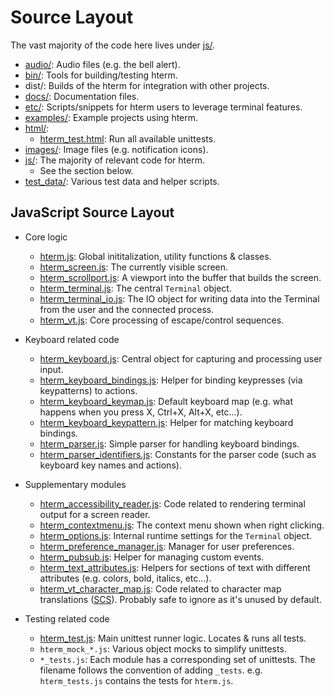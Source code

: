 # Source Layout

The vast majority of the code here lives under [js/].

* [audio/]: Audio files (e.g. the bell alert).
* [bin/]: Tools for building/testing hterm.
* dist/: Builds of the hterm for integration with other projects.
* [docs/]: Documentation files.
* [etc/]: Scripts/snippets for hterm users to leverage terminal features.
* [examples/]: Example projects using hterm.
* [html/]:
  * [hterm_test.html]: Run all available unittests.
* [images/]: Image files (e.g. notification icons).
* [js/]: The majority of relevant code for hterm.
  * See the section below.
* [test_data/]: Various test data and helper scripts.

## JavaScript Source Layout

* Core logic
  * [hterm.js]: Global inititalization, utility functions & classes.
  * [hterm_screen.js]: The currently visible screen.
  * [hterm_scrollport.js]: A viewport into the buffer that builds the screen.
  * [hterm_terminal.js]: The central `Terminal` object.
  * [hterm_terminal_io.js]: The IO object for writing data into the Terminal
    from the user and the connected process.
  * [hterm_vt.js]: Core processing of escape/control sequences.

* Keyboard related code
  * [hterm_keyboard.js]: Central object for capturing and processing user input.
  * [hterm_keyboard_bindings.js]: Helper for binding keypresses (via
    keypatterns) to actions.
  * [hterm_keyboard_keymap.js]: Default keyboard map (e.g. what happens when you
    press X, Ctrl+X, Alt+X, etc...).
  * [hterm_keyboard_keypattern.js]: Helper for matching keyboard bindings.
  * [hterm_parser.js]: Simple parser for handling keyboard bindings.
  * [hterm_parser_identifiers.js]: Constants for the parser code (such as
    keyboard key names and actions).

* Supplementary modules
  * [hterm_accessibility_reader.js]: Code related to rendering terminal output
    for a screen reader.
  * [hterm_contextmenu.js]: The context menu shown when right clicking.
  * [hterm_options.js]: Internal runtime settings for the `Terminal` object.
  * [hterm_preference_manager.js]: Manager for user preferences.
  * [hterm_pubsub.js]: Helper for managing custom events.
  * [hterm_text_attributes.js]: Helpers for sections of text with different
    attributes (e.g. colors, bold, italics, etc...).
  * [hterm_vt_character_map.js]: Code related to character map translations
    ([SCS]).  Probably safe to ignore as it's unused by default.

* Testing related code
  * [hterm_test.js]: Main unittest runner logic.  Locates & runs all tests.
  * `hterm_mock_*.js`: Various object mocks to simplify unittests.
  * `*_tests.js`: Each module has a corresponding set of unittests.  The
    filename follows the convention of adding `_tests`.  e.g. `hterm_tests.js`
    contains the tests for `hterm.js`.


[audio/]: ../../audio/
[bin/]: ../../bin/
[docs/]: ../../docs/
[etc/]: ../../etc/
[examples/]: ../../examples/
[html/]: ../../html/
[images/]: ../../images/
[js/]: ../../js/
[test_data/]: ../../test_data/

[hterm_test.html]: ../../html/hterm_test.html
[hterm.js]: ../../js/hterm.js
[hterm_accessibility_reader.js]: ../../js/hterm_accessibility_reader.js
[hterm_accessibility_reader_tests.js]: ../../js/hterm_accessibility_reader_tests.js
[hterm_contextmenu.js]: ../../js/hterm_contextmenu.js
[hterm_contextmenu_tests.js]: ../../js/hterm_contextmenu_tests.js
[hterm_frame.js]: ../../js/hterm_frame.js
[hterm_keyboard.js]: ../../js/hterm_keyboard.js
[hterm_keyboard_bindings.js]: ../../js/hterm_keyboard_bindings.js
[hterm_keyboard_keymap.js]: ../../js/hterm_keyboard_keymap.js
[hterm_keyboard_keypattern.js]: ../../js/hterm_keyboard_keypattern.js
[hterm_mock_notification.js]: ../../js/hterm_mock_notification.js
[hterm_mock_row_provider.js]: ../../js/hterm_mock_row_provider.js
[hterm_options.js]: ../../js/hterm_options.js
[hterm_parser.js]: ../../js/hterm_parser.js
[hterm_parser_identifiers.js]: ../../js/hterm_parser_identifiers.js
[hterm_parser_tests.js]: ../../js/hterm_parser_tests.js
[hterm_preference_manager.js]: ../../js/hterm_preference_manager.js
[hterm_pubsub.js]: ../../js/hterm_pubsub.js
[hterm_pubsub_tests.js]: ../../js/hterm_pubsub_tests.js
[hterm_screen.js]: ../../js/hterm_screen.js
[hterm_screen_tests.js]: ../../js/hterm_screen_tests.js
[hterm_scrollport.js]: ../../js/hterm_scrollport.js
[hterm_scrollport_tests.js]: ../../js/hterm_scrollport_tests.js
[hterm_terminal.js]: ../../js/hterm_terminal.js
[hterm_terminal_tests.js]: ../../js/hterm_terminal_tests.js
[hterm_terminal_io.js]: ../../js/hterm_terminal_io.js
[hterm_terminal_io_tests.js]: ../../js/hterm_terminal_io_tests.js
[hterm_test.js]: ../../js/hterm_test.js
[hterm_tests.js]: ../../js/hterm_tests.js
[hterm_text_attributes.js]: ../../js/hterm_text_attributes.js
[hterm_text_attributes_tests.js]: ../../js/hterm_text_attributes_tests.js
[hterm_vt_canned_tests.js]: ../../js/hterm_vt_canned_tests.js
[hterm_vt_character_map.js]: ../../js/hterm_vt_character_map.js
[hterm_vt_character_map_tests.js]: ../../js/hterm_vt_character_map_tests.js
[hterm_vt.js]: ../../js/hterm_vt.js
[hterm_vt_tests.js]: ../../js/hterm_vt_tests.js

[SCS]: ../ControlSequences.md#SCS
